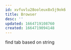 ```yaml
---
id: xvfuvlu28ooleux8x5j9ok6
title: Browser
desc: ''
updated: 1664719108760
created: 1664719094148
---
```


find tab based on string
